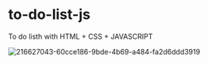 # to-do-list-js

To do listh with HTML + CSS + JAVASCRIPT

![216627043-60cce186-9bde-4b69-a484-fa2d6ddd3919](https://user-images.githubusercontent.com/72259945/227823529-085afffd-7d39-471a-802a-c9976d9b084f.png)
